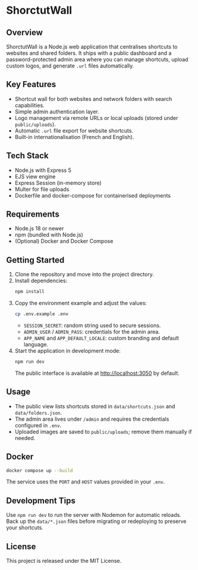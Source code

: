# ShorctutWall

## Overview
ShorctutWall is a Node.js web application that centralises shortcuts to websites and shared folders. It ships with a public dashboard and a password-protected admin area where you can manage shortcuts, upload custom logos, and generate `.url` files automatically.

## Key Features
- Shortcut wall for both websites and network folders with search capabilities.
- Simple admin authentication layer.
- Logo management via remote URLs or local uploads (stored under `public/uploads`).
- Automatic `.url` file export for website shortcuts.
- Built-in internationalisation (French and English).

## Tech Stack
- Node.js with Express 5
- EJS view engine
- Express Session (in-memory store)
- Multer for file uploads
- Dockerfile and docker-compose for containerised deployments

## Requirements
- Node.js 18 or newer
- npm (bundled with Node.js)
- (Optional) Docker and Docker Compose

## Getting Started
1. Clone the repository and move into the project directory.
2. Install dependencies:
   ```bash
   npm install
   ```
3. Copy the environment example and adjust the values:
   ```bash
   cp .env.example .env
   ```
   - `SESSION_SECRET`: random string used to secure sessions.
   - `ADMIN_USER` / `ADMIN_PASS`: credentials for the admin area.
   - `APP_NAME` and `APP_DEFAULT_LOCALE`: custom branding and default language.
4. Start the application in development mode:
   ```bash
   npm run dev
   ```
   The public interface is available at [http://localhost:3050](http://localhost:3050) by default.

## Usage
- The public view lists shortcuts stored in `data/shortcuts.json` and `data/folders.json`.
- The admin area lives under `/admin` and requires the credentials configured in `.env`.
- Uploaded images are saved to `public/uploads`; remove them manually if needed.

## Docker
```bash
docker compose up --build
```
The service uses the `PORT` and `HOST` values provided in your `.env`.

## Development Tips
Use `npm run dev` to run the server with Nodemon for automatic reloads. Back up the `data/*.json` files before migrating or redeploying to preserve your shortcuts.

## License
This project is released under the MIT License.
